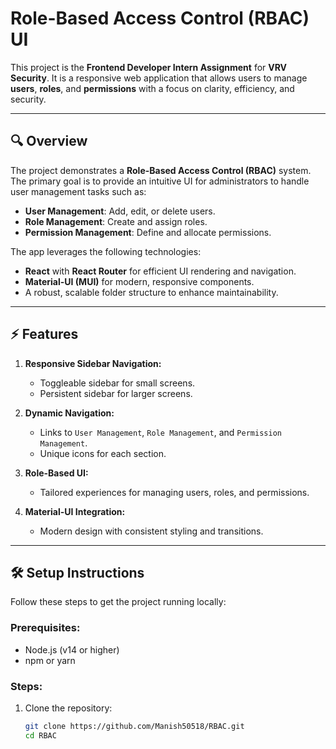 # Role-Based Access Control (RBAC) UI

This project is the **Frontend Developer Intern Assignment** for **VRV Security**. It is a responsive web application that allows users to manage **users**, **roles**, and **permissions** with a focus on clarity, efficiency, and security.

---

## 🔍 **Overview**

The project demonstrates a **Role-Based Access Control (RBAC)** system. The primary goal is to provide an intuitive UI for administrators to handle user management tasks such as:
- **User Management**: Add, edit, or delete users.
- **Role Management**: Create and assign roles.
- **Permission Management**: Define and allocate permissions.

The app leverages the following technologies:
- **React** with **React Router** for efficient UI rendering and navigation.
- **Material-UI (MUI)** for modern, responsive components.
- A robust, scalable folder structure to enhance maintainability.

---

## ⚡ **Features**

1. **Responsive Sidebar Navigation:**
   - Toggleable sidebar for small screens.
   - Persistent sidebar for larger screens.

2. **Dynamic Navigation:**
   - Links to `User Management`, `Role Management`, and `Permission Management`.
   - Unique icons for each section.

3. **Role-Based UI:**
   - Tailored experiences for managing users, roles, and permissions.

4. **Material-UI Integration:**
   - Modern design with consistent styling and transitions.

---

## 🛠️ **Setup Instructions**

Follow these steps to get the project running locally:

### Prerequisites:
- Node.js (v14 or higher)
- npm or yarn

### Steps:
1. Clone the repository:
   ```bash
   git clone https://github.com/Manish50518/RBAC.git
   cd RBAC


